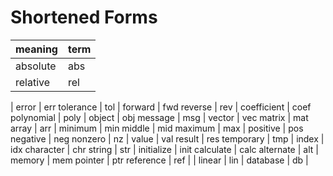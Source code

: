 # Shortened Forms 

meaning|term
-----|-------
absolute | abs 
relative | rel 
|
error | err 
tolerance | tol 
| 
forward | fwd 
reverse | rev 
|
coefficient | coef
polynomial | poly
|
object | obj
message | msg
|
vector | vec
matrix | mat 
array | arr 
| 
minimum | min
middle | mid
maximum | max 
|
positive | pos
negative | neg
nonzero | nz 
|
value | val 
result | res
temporary | tmp
|
index | idx
character | chr
string | str
|
initialize | init
calculate | calc
alternate | alt
|
memory | mem
pointer | ptr
reference | ref 
|
|
linear | lin
|
database | db
|
